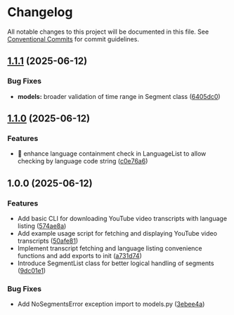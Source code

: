 # Changelog

All notable changes to this project will be documented in this file. See
[Conventional Commits](https://conventionalcommits.org) for commit guidelines.

## [1.1.1](https://github.com/SootyOwl/yt-transcript-fetcher/compare/v1.1.0...v1.1.1) (2025-06-12)


### Bug Fixes

* **models:** broader validation of time range in Segment class ([6405dc0](https://github.com/SootyOwl/yt-transcript-fetcher/commit/6405dc0d769843e78a174d25d3127c06140df089))

## [1.1.0](https://github.com/SootyOwl/yt-transcript-fetcher/compare/v1.0.0...v1.1.0) (2025-06-12)


### Features

* :children_crossing: enhance language containment check in LanguageList to allow checking by language code string ([c0e76a6](https://github.com/SootyOwl/yt-transcript-fetcher/commit/c0e76a6309b6060940f1198e6a33bf21ce607bdf))

## 1.0.0 (2025-06-12)


### Features

* Add basic CLI for downloading YouTube video transcripts with language listing ([574ae8a](https://github.com/SootyOwl/yt-transcript-fetcher/commit/574ae8ab3bb520b65acb1d1ed33a6953e8205075))
* Add example usage script for fetching and displaying YouTube video transcripts ([50afe81](https://github.com/SootyOwl/yt-transcript-fetcher/commit/50afe81782ceb31d103d09f9ac81aa77c72f70a6))
* Implement transcript fetching and language listing convenience functions and add exports to init ([a731d74](https://github.com/SootyOwl/yt-transcript-fetcher/commit/a731d7495341d632be78ad932b9b43c6adfac789))
* Introduce SegmentList class for better logical handling of segments ([9dc01e1](https://github.com/SootyOwl/yt-transcript-fetcher/commit/9dc01e1c7f8ed53eec69380fc8aa9aae21d3e52b))


### Bug Fixes

* Add NoSegmentsError exception import to models.py ([3ebee4a](https://github.com/SootyOwl/yt-transcript-fetcher/commit/3ebee4a59dc8fdb0d6b36b89e6ff5b20324bce10))
